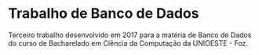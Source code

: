 # Trabalho de Banco de Dados
Terceiro trabalho desenvolvido em 2017 para a matéria de Banco de Dados do curso de Bacharelado em Ciência da Computação da UNIOESTE - Foz.
